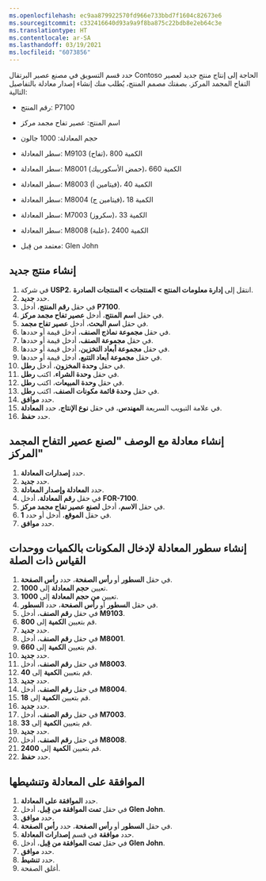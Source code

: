 ```yaml
---
ms.openlocfilehash: ec9aa879922570fd966e733bbd7f1604c82673e6
ms.sourcegitcommit: c332416640d93a9a9f8ba875c22bdb8e2eb64c3e
ms.translationtype: HT
ms.contentlocale: ar-SA
ms.lasthandoff: 03/19/2021
ms.locfileid: "6073856"
---
```

حدد قسم التسويق في مصنع عصير البرتقال Contoso الحاجة إلى إنتاج منتج جديد لعصير التفاح المجمد المركز. بصفتك مصمم المنتج، يُطلب منك إنشاء إصدار معادلة بالتفاصيل التالية:

-   رقم المنتج: P7100

-   اسم المنتج: عصير تفاح مجمد مركز

-   حجم المعادلة: 1000 جالون

-   سطر المعادلة: M9103 (تفاح)، الكمية 800

-   سطر المعادلة: M8001 (حمض الأسكوربيك)، الكمية 660

-   سطر المعادلة: M8003 (فيتامين أ)، الكمية 40

-   سطر المعادلة: M8004 (فيتامين ج)، الكمية 18

-   سطر المعادلة: M7003 (سكروز)، الكمية 33

-   سطر المعادلة: M8008 (علبة)، الكمية 2400

-   معتمد من قِبل: Glen John

## <a name="create-a-new-product"></a>إنشاء منتج جديد

1.  في شركة **USP2**، انتقل إلى **إدارة معلومات المنتج > المنتجات > المنتجات الصادرة**.
2.  حدد **جديد**.
3.  في حقل **رقم المنتج**، أدخل **P7100**.
4.  في حقل **اسم المنتج**، أدخل **عصير تفاح مجمد مركز**.
5.  في حقل **اسم البحث**، أدخل **عصير تفاح مجمد**.
7.  في حقل **مجموعة نماذج الصنف**، أدخل قيمة أو حددها.
8.  في حقل **مجموعة الصنف**، أدخل قيمة أو حددها.
9.  في حقل **مجموعة أبعاد التخزين**، أدخل قيمة أو حددها.
10. في حقل **مجموعة أبعاد التتبع**، أدخل قيمة أو حددها.
11. في حقل **وحدة المخزون**، أدخل **رطل**.
12. في حقل **وحدة الشراء**، اكتب **رطل**.
13. في حقل **وحدة المبيعات**، اكتب **رطل**.
14. في حقل **وحدة قائمة مكونات الصنف**، اكتب **رطل**.
15. حدد **موافق**.
16. في علامة التبويب السريعة **المهندس**، في حقل **نوع الإنتاج**، حدد **المعادلة**.
17. حدد **حفظ**.

## <a name="create-a-formula-with-the-description-for-making-frozen-apple-juice-concentrate"></a>إنشاء معادلة مع الوصف "لصنع عصير التفاح المجمد المركز" 

1.  حدد **إصدارات المعادلة**.
2.  حدد **جديد**.
3.  حدد **المعادلة وإصدار المعادلة**.
4.  في حقل **رقم المعادلة**، أدخل **FOR-7100**.
5.  في حقل **الاسم**، أدخل **لصنع عصير تفاح مجمد مركز**.
6.  في حقل **الموقع**، أدخل أو حدد **1**.
7.  حدد **موافق**.

## <a name="create-formula-lines-to-enter-the-ingredients-with-quantities-and-relevant-units-of-measurement"></a>إنشاء سطور المعادلة لإدخال المكونات بالكميات ووحدات القياس ذات الصلة

1.  في حقل **السطور** أو **رأس الصفحة**، حدد **رأس الصفحة**.
2.  تعيين **حجم المعادلة** إلى **1000**.
3.  تعيين **من حجم المعادلة** إلى **1000**.
4.  في حقل **السطور** أو **رأس الصفحة**، حدد **السطور**.
5.  في حقل **رقم الصنف**، أدخل **M9103**.
6.  قم بتعيين **الكمية** إلى **800**.
7.  حدد **جديد**.
8.  في حقل **رقم الصنف**، أدخل **M8001**.
9.  قم بتعيين **الكمية** إلى **660**.
10. حدد **جديد**.
11. في حقل **رقم الصنف**، أدخل **M8003**.
12. قم بتعيين **الكمية** إلى **40**.
13. حدد **جديد**.
14. في حقل **رقم الصنف**، أدخل **M8004**.
15. قم بتعيين **الكمية** إلى **18**.
16. حدد **جديد**.
17. في حقل **رقم الصنف**، أدخل **M7003**.
18. قم بتعيين **الكمية** إلى **33**.
19. حدد **جديد**.
20. في حقل **رقم الصنف**، أدخل **M8008**.
21. قم بتعيين **الكمية** إلى **2400**.
22. حدد **حفظ**.

## <a name="approve-and-activate-the-formula"></a>الموافقة على المعادلة وتنشيطها
 
1.  حدد **الموافقة على المعادلة**.
2.  في حقل **تمت الموافقة من قِبل**، أدخل **Glen John**.
3.  حدد **موافق**.
4.  في حقل **السطور** أو **رأس الصفحة**، حدد **رأس الصفحة**.
5.  حدد **موافقة** في قسم **إصدارات المعادلة**.
6.  في حقل **تمت الموافقة من قِبل**، أدخل **Glen John**.
7.  حدد **موافق**.
8.  حدد **تنشيط**.
9.  أغلق الصفحة.
